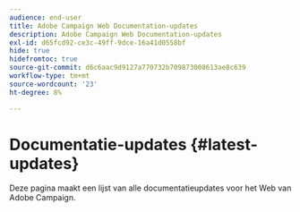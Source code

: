 ```yaml
---
audience: end-user
title: Adobe Campaign Web Documentation-updates
description: Adobe Campaign Web Documentation-updates
exl-id: d65fcd92-ce3c-49ff-9dce-16a41d0558bf
hide: true
hidefromtoc: true
source-git-commit: d6c6aac9d9127a770732b709873008613ae8c639
workflow-type: tm+mt
source-wordcount: '23'
ht-degree: 8%

---
```


# Documentatie-updates {#latest-updates}

Deze pagina maakt een lijst van alle documentatieupdates voor het Web van Adobe Campaign.